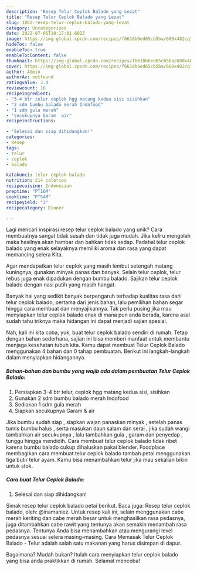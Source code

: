 ```yaml
---
description: "Resep Telur Ceplok Balado yang Lezat"
title: "Resep Telur Ceplok Balado yang Lezat"
slug: 1062-resep-telur-ceplok-balado-yang-lezat
category: Uncategorized
date: 2022-07-05T10:17:01.602Z
image: https://img-global.cpcdn.com/recipes/f6618b6ed65cb5ba/680x482cq70/telur-ceplok-balado-foto-resep-utama.jpg
hideToc: false
enableToc: true
enableTocContent: false
thumbnail: https://img-global.cpcdn.com/recipes/f6618b6ed65cb5ba/680x482cq70/telur-ceplok-balado-foto-resep-utama.jpg
cover: https://img-global.cpcdn.com/recipes/f6618b6ed65cb5ba/680x482cq70/telur-ceplok-balado-foto-resep-utama.jpg
author: Admin
authorAv: notfound
ratingvalue: 3.4
reviewcount: 16
recipeingredient:
- "3-4 btr telur ceplok hgg matang kedua sisi sisihkan"
- "2 sdm bumbu balado merah Indofood"
- "1 sdm gula merah"
- "secukupnya Garam  air"
recipeinstructions:

- "Selesai dan siap dihidangkan!"
categories:
- Resep
tags:
- telur
- ceplok
- balado

katakunci: telur ceplok balado 
nutrition: 214 calories
recipecuisine: Indonesian
preptime: "PT16M"
cooktime: "PT54M"
recipeyield: "3"
recipecategory: Dinner

---
```





Lagi mencari inspirasi resep telur ceplok balado yang unik? Cara membuatnya sangat tidak susah dan tidak juga mudah. Jika keliru mengolah maka hasilnya akan hambar dan bahkan tidak sedap. Padahal telur ceplok balado yang enak selayaknya memiliki aroma dan rasa yang dapat memancing selera Kita.





Agar mendapatkan telur ceplok yang masih lembut setengah matang kuningnya, gunakan minyak panas dan banyak. Selain telur ceplok, telur rebus juga enak dipadukan dengan bumbu balado. Sajikan telur ceplok balado dengan nasi putih yang masih hangat.

Banyak hal yang sedikit banyak berpengaruh terhadap kualitas rasa dari telur ceplok balado, pertama dari jenis bahan, lalu pemilihan bahan segar hingga cara membuat dan menyajikannya. Tak perlu pusing jika mau menyiapkan telur ceplok balado enak di mana pun anda berada, karena asal sudah tahu triknya maka hidangan ini dapat menjadi sajian spesial.






Nah, kali ini kita coba, yuk, buat telur ceplok balado sendiri di rumah. Tetap dengan bahan sederhana, sajian ini bisa memberi manfaat untuk membantu menjaga kesehatan tubuh kita. Kamu dapat membuat Telur Ceplok Balado menggunakan 4 bahan dan 0 tahap pembuatan. Berikut ini langkah-langkah dalam menyiapkan hidangannya.

<!--inarticleads1-->

##### Bahan-bahan dan bumbu yang wajib ada dalam pembuatan Telur Ceplok Balado:

1. Persiapkan 3-4 btr telur, ceplok hgg matang kedua sisi, sisihkan
1. Gunakan 2 sdm bumbu balado merah Indofood
1. Sediakan 1 sdm gula merah
1. Siapkan secukupnya Garam &amp; air


Jika bumbu sudah siap , siapkan wajan panaskan minyak , setelah panas tumis bumbu halus , serta masukan daun salam dan serai , jika sudah wangi tambahkan air secukupnya , lalu tambahkan gula , garam dan penyedap , tunggu hingga mendidih. Cara membuat telur ceplok balado tidak ribet karena bumbu balado cukup dihaluskan pakai blender. Foodplace membagikan cara membuat telur ceplok balado tambah petai menggunakan tiga butir telur ayam. Kamu bisa menambahkan telur jika mau sekalian bikin untuk stok. 

<!--inarticleads2-->

##### Cara buat Telur Ceplok Balado:


1. Selesai dan siap dihidangkan!

Simak resep telur ceplok balado petai berikut. Baca juga: Resep telur ceplok balado, oleh: @inamaniez. Untuk resep kali ini, selain menggunakan cabe merah keriting dan cabe merah besar untuk menghasilkan rasa pedasnya, juga ditambahkan cabe rawit yang tentunya akan semakin menambah rasa pedasnya. Tentunya Anda bisa menambahkan atau mengurangi level pedasnya sesuai selera masing-masing. Cara Memasak Telur Ceplok Balado - Telur adalah salah satu makanan yang harus disimpan di dapur. 

Bagaimana? Mudah bukan? Itulah cara menyiapkan telur ceplok balado yang bisa anda praktikkan di rumah. Selamat mencoba!
